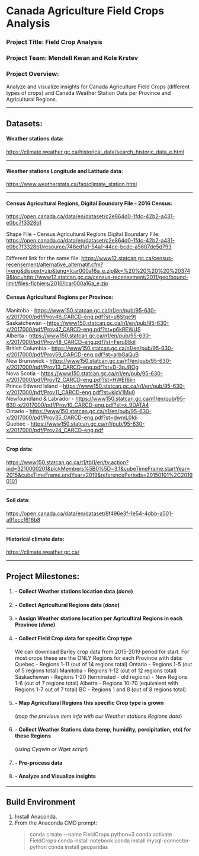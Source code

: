 # Canada Agriculture Field Crops Analysis

### Project Title: Field Crop Analysis
### Project Team: Mendell Kwan and Kole Krstev
### Project Overview:
Analyze and visualize insights for Canada Agriculture Field Crops (different types of crops) and Canada Weather Station Data per Province and Agricultural Regions.
**********************************************************************************************************

## Datasets:

#### Weather stations data: 
https://climate.weather.gc.ca/historical_data/search_historic_data_e.html 

**********************************************************************************************************

#### Weather stations Longitude and Latitude data: 
https://www.weatherstats.ca/faq/climate_station.html

**********************************************************************************************************

#### Census Agricultural Regions, Digital Boundary File - 2016 Census: 
https://open.canada.ca/data/en/dataset/c2e864d0-1fdc-42b2-a431-e0bc7f3328b1

Shape File - Census Agricultural Regions Digital Boundary File: 
https://open.canada.ca/data/en/dataset/c2e864d0-1fdc-42b2-a431-e0bc7f3328b1/resource/746ed1a1-54a1-44ce-bcdc-a5607de5d793

Different link for the same file: https://www12.statcan.gc.ca/census-recensement/alternative_alternatif.cfm?l=eng&dispext=zip&teng=lcar000a16a_e.zip&k=%20%20%20%20%203749&loc=http://www12.statcan.gc.ca/census-recensement/2011/geo/bound-limit/files-fichiers/2016/lcar000a16a_e.zip

#### Census Agricultural Regions per Province:
Manitoba - https://www150.statcan.gc.ca/n1/en/pub/95-630-x/2017000/pdf/Prov46_CARCD-eng.pdf?st=u8Stqe9t
<br/>Saskatchewan - https://www150.statcan.gc.ca/n1/en/pub/95-630-x/2017000/pdf/Prov47_CARCD-eng.pdf?st=p6kREWUS
<br/>Alberta - https://www150.statcan.gc.ca/n1/en/pub/95-630-x/2017000/pdf/Prov48_CARCD-eng.pdf?st=Feru88oI
<br/>British Columbia - https://www150.statcan.gc.ca/n1/en/pub/95-630-x/2017000/pdf/Prov59_CARCD-eng.pdf?st=arbGaQuB
<br/>New Brunswick - https://www150.statcan.gc.ca/n1/en/pub/95-630-x/2017000/pdf/Prov13_CARCD-eng.pdf?st=D-3pJBOg
<br/>Nova Scotia - https://www150.statcan.gc.ca/n1/en/pub/95-630-x/2017000/pdf/Prov12_CARCD-eng.pdf?st=HWEf6iin
<br/>Prince Edward Island - https://www150.statcan.gc.ca/n1/en/pub/95-630-x/2017000/pdf/Prov11_CARCD-eng.pdf?st=kjcV1Mu0
<br/>Newfoundland & Labrador - https://www150.statcan.gc.ca/n1/en/pub/95-630-x/2017000/pdf/Prov10_CARCD-eng.pdf?st=x_9DATA4
<br/>Ontario - https://www150.statcan.gc.ca/n1/en/pub/95-630-x/2017000/pdf/Prov35_CARCD-eng.pdf?st=dwmL0Idi
<br/>Quebec - https://www150.statcan.gc.ca/n1/pub/95-630-x/2017000/pdf/Prov24_CARCD-eng.pdf


**********************************************************************************************************

#### Crop data: 
https://www150.statcan.gc.ca/t1/tbl1/en/tv.action?pid=3210000201&pickMembers%5B0%5D=3.1&cubeTimeFrame.startYear=2015&cubeTimeFrame.endYear=2019&referencePeriods=20150101%2C20190101

**********************************************************************************************************

#### Soil data: 
https://open.canada.ca/data/en/dataset/8f496e3f-1e54-4dbb-a501-a91eccf616b8

**********************************************************************************************************

#### Historical climate data: 
https://climate.weather.gc.ca/

**********************************************************************************************************

## Project Milestones:
1. #### - Collect Weather stations location data (_done_)
2. #### - Collect Agricultural Regions data (_done_)
3. #### - Assign Weather stations location per Agricultiral Regions in each Province (_done_)
4. #### - Collect Field Crop data for specific Crop type
      We can download Barley crop data from 2015-2019 period for start. 
      For most crops these are the ONLY Regions for each Province with data:
      Quebec        - Regions 1-11 (out of 14 regions total)
      Ontario       - Regions 1-5 (out of 5 regions total)
      Manitoba      - Regions 1-12 (out of 12 regions total)
      Saskachewan   - Regions 1-20 (terminated - old regions)
                    - New Regions 1-6 (out of 7 regions total)
      Alberta       - Regions 10-70 (equivalent with Regions 1-7 out of 7 total)
      BC            - Regions 1 and 8 (out of 8 regions total)
5. #### - Map Agricultural Regions this specific Crop type is grown 
      (_map the previous item info with our Weather stations Regions data_)
6. #### - Collect Weather Stations data (temp, humidity, percipitation, etc) for these Regions 
      (_using Cyqwin or Wget script_)
7. #### - Pre-process data
8. #### - Analyze and Visualize insights

**********************************************************************************************************

## Build Environment

1. Install Anaconda.
2. From the Anaconda CMD prompt:
      >conda create --name FieldCrops python=3
      >conda activate FieldCrops
      >conda install notebook
      >conda install mysql-connector-python
      >conda install geopandas

      
